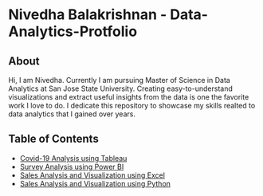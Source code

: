 # Nivedha Balakrishnan - Data-Analytics-Protfolio

## About

Hi, I am Nivedha. Currently I am pursuing Master of Science in Data Analytics at San Jose State University. Creating easy-to-understand visualizations and extract useful insights from the data is one the favorite work I love to do. I dedicate this repository to showcase my skills realted to data analytics that I gained over years.


## Table of Contents
- [Covid-19 Analysis using Tableau](https://github.com/NivedhaBalakrishnan/Data-Analytics-Protfolio/tree/main/Covid-19%20Tableau)
- [Survey Analysis using Power BI](https://github.com/NivedhaBalakrishnan/Data-Analytics-Protfolio/tree/main/Survey%20Analysis%20Power%20BI)
- [Sales Analysis and Visualization using Excel](https://github.com/NivedhaBalakrishnan/Data-Analytics-Protfolio/tree/main/Bike%20Sales%20Excel)
- [Sales Analysis and Visualization using Python](https://github.com/NivedhaBalakrishnan/Data-Analytics-Protfolio/tree/main/Bike%20Sales%20Python)
